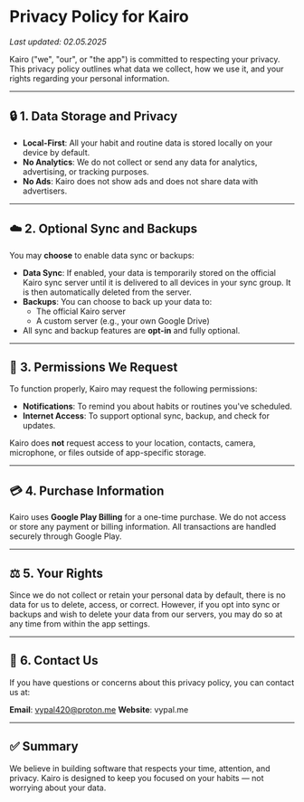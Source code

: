 # Privacy Policy for Kairo

_Last updated: 02.05.2025_

Kairo ("we", "our", or "the app") is committed to respecting your privacy. This privacy policy outlines what data we collect, how we use it, and your rights regarding your personal information.

---

## 🔒 1. Data Storage and Privacy

- **Local-First**: All your habit and routine data is stored locally on your device by default.
- **No Analytics**: We do not collect or send any data for analytics, advertising, or tracking purposes.
- **No Ads**: Kairo does not show ads and does not share data with advertisers.

---

## ☁️ 2. Optional Sync and Backups

You may **choose** to enable data sync or backups:

- **Data Sync**: If enabled, your data is temporarily stored on the official Kairo sync server until it is delivered to all devices in your sync group. It is then automatically deleted from the server.
- **Backups**: You can choose to back up your data to:
  - The official Kairo server
  - A custom server (e.g., your own Google Drive)
- All sync and backup features are **opt-in** and fully optional.

---

## 🔔 3. Permissions We Request

To function properly, Kairo may request the following permissions:

- **Notifications**: To remind you about habits or routines you've scheduled.
- **Internet Access**: To support optional sync, backup, and check for updates.

Kairo does **not** request access to your location, contacts, camera, microphone, or files outside of app-specific storage.

---

## 💳 4. Purchase Information

Kairo uses **Google Play Billing** for a one-time purchase. We do not access or store any payment or billing information. All transactions are handled securely through Google Play.

---

## ⚖️ 5. Your Rights

Since we do not collect or retain your personal data by default, there is no data for us to delete, access, or correct. However, if you opt into sync or backups and wish to delete your data from our servers, you may do so at any time from within the app settings.

---

## 📩 6. Contact Us

If you have questions or concerns about this privacy policy, you can contact us at:

**Email**: vypal420@proton.me
**Website**: vypal.me

---

## ✅ Summary

We believe in building software that respects your time, attention, and privacy. Kairo is designed to keep you focused on your habits — not worrying about your data.
